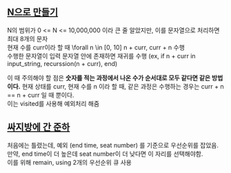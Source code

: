 ## [N으로 만들기](https://noj.am/17255)

N의 범위가 0 <= N <= 10,000,000 이라 큰 줄 알았지만, 이를 문자열으로 처리하면 최대 8개의 문자  
현재 수를 curr이라 할 때 \forall n \in [0, 10] n + curr, curr + n 수행  
수행한 문자열이 입력 문자열 안에 존재하면 재귀를 수행  (ex, if n + curr in input_string, recurssion(n + curr), end)  

이 때 주의해야 할 점은 **숫자를 적는 과정에서 나온 수가 순서대로 모두 같다면 같은 방법이다.**
현재 상태를 curr, 현재 수를 n 이라 할 때, 같은 과정은 수행하는 경우는 curr + n == n + curr 일 때 뿐이다.  
이는 visited를 사용해 예외처리 해줌  


## [싸지방에 간 준하](https://noj.am/12674)
처음에는 틀렸는데, 예외 (end time, seat number) 를 기준으로 우선순위를 잡았음.  
만약, end time이 더 높은데 seat number이 더 낮다면 이 자리를 선택해야함.  
이를 위해 remain, using 2개의 우선순위 큐 사용  